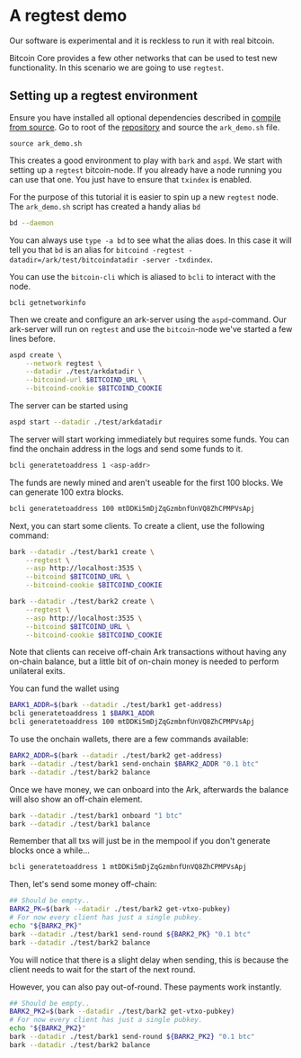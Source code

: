 # A regtest demo

Our software is experimental and it is reckless
to run it with real bitcoin.

Bitcoin Core provides a few other networks
that can be used to test new functionality. In this scenario
we are going to use `regtest`.

## Setting up a regtest environment

Ensure you have installed all optional dependencies described in [compile from source](../02_compile_from_source).
Go to root of the [repository](https://github.com/ark-bitcoin/ark) and
source the `ark_demo.sh` file.

```
source ark_demo.sh
```

This creates a good environment to play with `bark` and `aspd`.
We start with setting up a `regtest` bitcoin-node.
If you already have a node running you can use that one.
You just have to ensure that `txindex` is enabled.

For the purpose of this tutorial it is easier to spin up a new
`regtest` node. The `ark_demo.sh` script has created a handy
alias `bd`

```bash
bd --daemon
```

You can always use `type -a bd` to see what the alias does.
In this case it will tell you that `bd` is an alias for
`bitcoind -regtest -datadir=/ark/test/bitcoindatadir -server -txdindex`.

You can use the `bitcoin-cli` which is aliased to `bcli` to interact
with the node.

```
bcli getnetworkinfo
```

Then we create and configure an ark-server using the `aspd`-command.
Our ark-server will run on `regtest` and use the `bitcoin`-node
we've started a few lines before.

```bash
aspd create \
    --network regtest \
    --datadir ./test/arkdatadir \
    --bitcoind-url $BITCOIND_URL \
    --bitcoind-cookie $BITCOIND_COOKIE
```

The server can be started using

```bash
aspd start --datadir ./test/arkdatadir
```

The server will start working immediately but requires some funds.
You can find the onchain address in the logs and
send some funds to it.

```bash
bcli generatetoaddress 1 <asp-addr>
```

The funds are newly mined and aren't useable for the first 100
blocks. We can generate 100 extra blocks.

```bash
bcli generatetoaddress 100 mtDDKi5mDjZqGzmbnfUnVQ8ZhCPMPVsApj
```

Next, you can start some clients.
To create a client, use the following command:

```bash
bark --datadir ./test/bark1 create \
    --regtest \
    --asp http://localhost:3535 \
    --bitcoind $BITCOIND_URL \
    --bitcoind-cookie $BITCOIND_COOKIE

bark --datadir ./test/bark2 create \
    --regtest \
    --asp http://localhost:3535 \
    --bitcoind $BITCOIND_URL \
    --bitcoind-cookie $BITCOIND_COOKIE
```

Note that clients can receive off-chain Ark transactions without
having any on-chain balance, but a little bit of on-chain money
is needed to perform unilateral exits.

You can fund the wallet using
```bash
BARK1_ADDR=$(bark --datadir ./test/bark1 get-address)
bcli generatetoaddress 1 $BARK1_ADDR
bcli generatetoaddress 100 mtDDKi5mDjZqGzmbnfUnVQ8ZhCPMPVsApj
```

To use the onchain wallets, there are a few commands available:

```bash
BARK2_ADDR=$(bark --datadir ./test/bark2 get-address)
bark --datadir ./test/bark1 send-onchain $BARK2_ADDR "0.1 btc"
bark --datadir ./test/bark2 balance
```

Once we have money, we can onboard into the Ark,
afterwards the balance will also show an off-chain element.

```bash
bark --datadir ./test/bark1 onboard "1 btc"
bark --datadir ./test/bark1 balance
```

Remember that all txs will just be in the mempool if you don't generate blocks
once a while...

```bash
bcli generatetoaddress 1 mtDDKi5mDjZqGzmbnfUnVQ8ZhCPMPVsApj
```

Then, let's send some money off-chain:

```bash
## Should be empty..
BARK2_PK=$(bark --datadir ./test/bark2 get-vtxo-pubkey)
# For now every client has just a single pubkey.
echo "${BARK2_PK}"
bark --datadir ./test/bark1 send-round ${BARK2_PK} "0.1 btc"
bark --datadir ./test/bark2 balance
```

You will notice that there is a slight delay when sending,
this is because the client needs to wait for the start of the
next round.

However, you can also pay out-of-round. These payments
work instantly.

```bash
## Should be empty..
BARK2_PK2=$(bark --datadir ./test/bark2 get-vtxo-pubkey)
# For now every client has just a single pubkey.
echo "${BARK2_PK2}"
bark --datadir ./test/bark1 send-round ${BARK2_PK2} "0.1 btc"
bark --datadir ./test/bark2 balance
```
